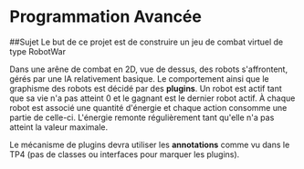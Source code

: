 # Programmation Avancée

##Sujet
Le but de ce projet est de construire un jeu de combat virtuel de type RobotWar

Dans une arêne de combat en 2D, vue de dessus, des robots s'affrontent, gérés par une IA relativement basique. Le comportement ainsi que le graphisme des robots est décidé par des **plugins**. Un robot est actif tant que sa vie n'a pas atteint 0 et le gagnant est le dernier robot actif. À chaque robot est associé une quantité d'énergie et chaque action consomme une partie de celle-ci. L'énergie remonte régulièrement tant qu'elle n'a pas atteint la valeur maximale. 

Le mécanisme de plugins devra utiliser les **annotations** comme vu dans le TP4 (pas de classes ou interfaces pour marquer les plugins).
